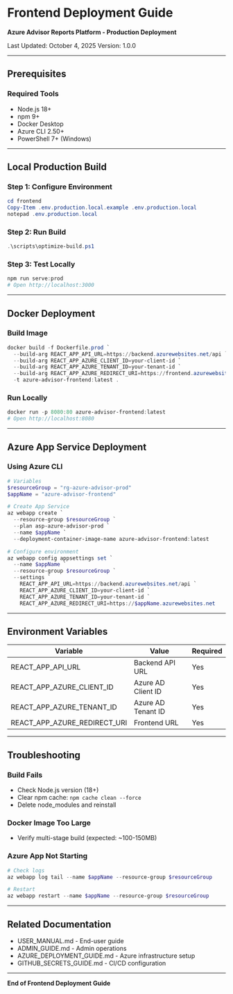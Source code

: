# Frontend Deployment Guide
**Azure Advisor Reports Platform - Production Deployment**

Last Updated: October 4, 2025
Version: 1.0.0

---

## Prerequisites

### Required Tools
- Node.js 18+
- npm 9+
- Docker Desktop
- Azure CLI 2.50+
- PowerShell 7+ (Windows)

---

## Local Production Build

### Step 1: Configure Environment
```powershell
cd frontend
Copy-Item .env.production.local.example .env.production.local
notepad .env.production.local
```

### Step 2: Run Build
```powershell
.\scripts\optimize-build.ps1
```

### Step 3: Test Locally
```powershell
npm run serve:prod
# Open http://localhost:3000
```

---

## Docker Deployment

### Build Image
```powershell
docker build -f Dockerfile.prod `
  --build-arg REACT_APP_API_URL=https://backend.azurewebsites.net/api `
  --build-arg REACT_APP_AZURE_CLIENT_ID=your-client-id `
  --build-arg REACT_APP_AZURE_TENANT_ID=your-tenant-id `
  --build-arg REACT_APP_AZURE_REDIRECT_URI=https://frontend.azurewebsites.net `
  -t azure-advisor-frontend:latest .
```

### Run Locally
```powershell
docker run -p 8080:80 azure-advisor-frontend:latest
# Open http://localhost:8080
```

---

## Azure App Service Deployment

### Using Azure CLI
```powershell
# Variables
$resourceGroup = "rg-azure-advisor-prod"
$appName = "azure-advisor-frontend"

# Create App Service
az webapp create `
  --resource-group $resourceGroup `
  --plan asp-azure-advisor-prod `
  --name $appName `
  --deployment-container-image-name azure-advisor-frontend:latest

# Configure environment
az webapp config appsettings set `
  --name $appName `
  --resource-group $resourceGroup `
  --settings `
    REACT_APP_API_URL=https://backend.azurewebsites.net/api `
    REACT_APP_AZURE_CLIENT_ID=your-client-id `
    REACT_APP_AZURE_TENANT_ID=your-tenant-id `
    REACT_APP_AZURE_REDIRECT_URI=https://$appName.azurewebsites.net
```

---

## Environment Variables

| Variable | Value | Required |
|----------|-------|----------|
| REACT_APP_API_URL | Backend API URL | Yes |
| REACT_APP_AZURE_CLIENT_ID | Azure AD Client ID | Yes |
| REACT_APP_AZURE_TENANT_ID | Azure AD Tenant ID | Yes |
| REACT_APP_AZURE_REDIRECT_URI | Frontend URL | Yes |

---

## Troubleshooting

### Build Fails
- Check Node.js version (18+)
- Clear npm cache: `npm cache clean --force`
- Delete node_modules and reinstall

### Docker Image Too Large
- Verify multi-stage build (expected: ~100-150MB)

### Azure App Not Starting
```powershell
# Check logs
az webapp log tail --name $appName --resource-group $resourceGroup

# Restart
az webapp restart --name $appName --resource-group $resourceGroup
```

---

## Related Documentation
- USER_MANUAL.md - End-user guide
- ADMIN_GUIDE.md - Admin operations
- AZURE_DEPLOYMENT_GUIDE.md - Azure infrastructure setup
- GITHUB_SECRETS_GUIDE.md - CI/CD configuration

---

**End of Frontend Deployment Guide**
